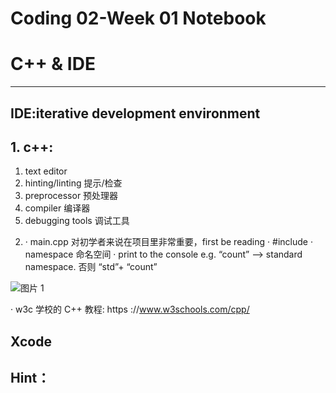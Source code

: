 
# **Coding 02-Week 01 Notebook**
# **C++ & IDE**
----------
## IDE:iterative development environment

## 1.	c++:  
1)  text editor
2)	hinting/linting 提示/检查
3)	preprocessor 预处理器
4)	compiler 编译器
5)	debugging tools 调试工具

2.	· main.cpp 对初学者来说在项目里非常重要，first be reading
· #include
· namespace 命名空间
· print to the console
  e.g. “count” --> standard namespace. 否则 “std”+ “count”
  
![图片 1](https://user-images.githubusercontent.com/92034503/158789731-8af44a45-780d-4b40-8318-5a7c425ca87f.jpg)

· w3c 学校的 C++ 教程:
https ://www.w3schools.com/cpp/


## Xcode



## Hint：
